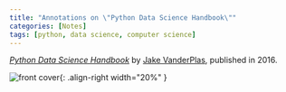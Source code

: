 ```yaml
---
title: "Annotations on \"Python Data Science Handbook\""
categories: [Notes]
tags: [python, data science, computer science]
---
```


[*Python Data Science Handbook*](https://jakevdp.github.io/PythonDataScienceHandbook/) by [Jake VanderPlas](http://vanderplas.com/), published in 2016.

![front cover](https://jakevdp.github.io/PythonDataScienceHandbook/figures/PDSH-cover.png){: .align-right width="20%" }
